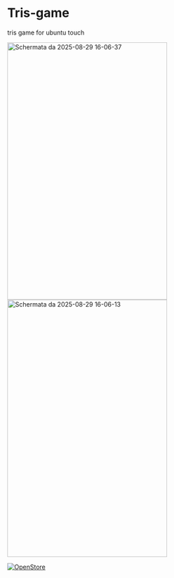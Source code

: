 # Tris-game
tris game for ubuntu touch

<img width="364" height="584" alt="Schermata da 2025-08-29 16-06-37" src="https://github.com/user-attachments/assets/d67fde7d-4f62-45d8-aee9-a54833a9249a" />

<img width="364" height="584" alt="Schermata da 2025-08-29 16-06-13" src="https://github.com/user-attachments/assets/364dd824-a612-4568-a040-4c058276ff16" />

<a href="https://open-store.io/app/tris.meshmi2"><img src="https://open-store.io/badges/en_US.png" alt="OpenStore" /></a>
